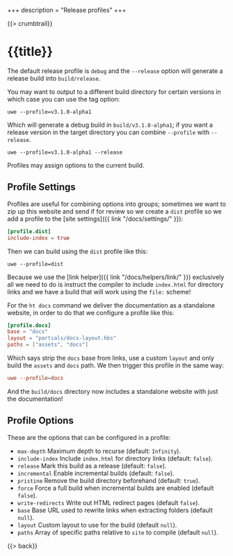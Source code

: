 +++
description = "Release profiles"
+++

{{> crumbtrail}}

# {{title}}

The default release profile is `debug` and the `--release` option will generate a release build into `build/release`.

You may want to output to a different build directory for certain versions in which case you can use the tag option:

```
uwe --profile=v3.1.0-alpha1
```

Which will generate a debug build in `build/v3.1.0-alpha1`; if you want a release version in the target directory you can combine `--profile` with `--release`.

```
uwe --profile=v3.1.0-alpha1 --release
```

Profiles may assign options to the current build.

## Profile Settings

Profiles are useful for combining options into groups; sometimes we want to zip up this website and send if for review so we create a `dist` profile so we add a profile to the [site settings]({{ link "/docs/settings/" }}):

```toml
[profile.dist]
include-index = true
```

Then we can build using the `dist` profile like this:

```
uwe --profile=dist
```

Because we use the [link helper]({{ link "/docs/helpers/link/" }}) exclusively all we need to do is instruct the compiler to include `index.html` for directory links and we have a build that will work using the `file:` scheme!

For the `ht docs` command we deliver the documentation as a standalone website, in order to do that we configure a profile like this:

```toml
[profile.docs]
base = "docs"
layout = "partials/docs-layout.hbs"
paths = ["assets", "docs"]
```

Which says strip the `docs` base from links, use a custom `layout` and only build the `assets` and `docs` path. We then trigger this profile in the same way:

```toml
uwe --profile=docs
```

And the `build/docs` directory now includes a standalone website with just the documentation!

## Profile Options

These are the options that can be configured in a profile:

* `max-depth` Maximum depth to recurse (default: `Infinity`).
* `include-index` Include `index.html` for directory links (default: `false`).
* `release` Mark this build as a release (default: `false`).
* `incremental` Enable incremental builds (default: `false`).
* `pristine` Remove the build directory beforehand (default: `true`).
* `force` Force a full build when incremental builds are enabled (default `false`).
* `write-redirects` Write out HTML redirect pages (default `false`).
* `base` Base URL used to rewrite links when extracting folders (default `null`).
* `layout` Custom layout to use for the build (default `null`).
* `paths` Array of specific paths relative to `site` to compile (default `null`).

{{> back}}
